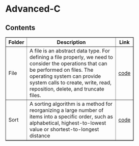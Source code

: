 # Advanced-C
<h2> Contents </h2>

<table style = "width : 80%" border = "1px solid black"> 
<tr>
<th>Folder</th>
<th>Description</th>
<th>Link</th>
</tr>


<tr>
<td> File </td>
<td> A file is an abstract data type. For defining a file properly, we need to consider the operations that can be performed on files. The operating system can provide system calls to create, write, read, reposition, delete, and truncate files.
</td>
<td><a href="https://github.com/Udhayamoorthi369/Advanced-C/tree/main/FILES"> code </a></td>
</tr>

  
<tr>
<td> Sort </td>
<td> A sorting algorithm is a method for reorganizing a large number of items into a specific order, such as alphabetical, highest-to-lowest value or shortest-to-longest distance
</td>
<td><a href="https://github.com/Udhayamoorthi369/Advanced-C/tree/main/SORTING"> code </a></td>
</tr>
